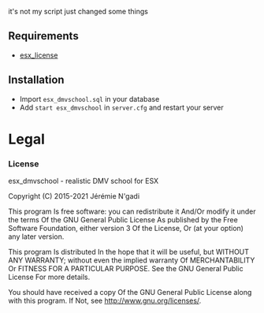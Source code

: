 it's not my script just changed some things


## Requirements
- [esx_license](https://github.com/esx-framework/esx-legacy/tree/main/%5Besx_addons%5D/esx_license)



## Installation
- Import `esx_dmvschool.sql` in your database
- Add `start esx_dmvschool` in `server.cfg` and restart your server

 









# Legal
### License
esx_dmvschool - realistic DMV school for ESX

Copyright (C) 2015-2021  Jérémie N'gadi

This program Is free software: you can redistribute it And/Or modify it under the terms Of the GNU General Public License As published by the Free Software Foundation, either version 3 Of the License, Or (at your option) any later version.

This program Is distributed In the hope that it will be useful, but WITHOUT ANY WARRANTY; without even the implied warranty Of MERCHANTABILITY Or FITNESS FOR A PARTICULAR PURPOSE. See the GNU General Public License For more details.

You should have received a copy Of the GNU General Public License along with this program. If Not, see http://www.gnu.org/licenses/.

